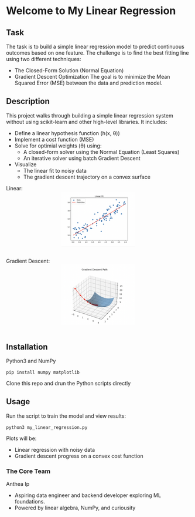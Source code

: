 # Welcome to My Linear Regression

## Task
The task is to build a simple linear regression model to predict continuous outcomes based on one feature. The challenge is to find the best fitting line using two different techniques:
- The Closed-Form Solution (Normal Equation)
- Gradient Descent Optimization
The goal is to minimize the Mean Squared Error (MSE) between the data and prediction model.


## Description
This project walks through building a simple linear regression system without using scikit-learn and other high-level libraries. It includes:

- Define a linear hypothesis function (h(x, θ))
- Implement a cost function (MSE)
- Solve for optimial weights (θ) using:
  - A closed-form solver using the Normal Equation (Least Squares)
  - An iterative solver using batch Gradient Descent
- Visualize 
  - The linear fit to noisy data
  - The gradient descent trajectory on a convex surface


Linear:
<img 
src="./ScreenCaps/Linear.png"
alt="Linear Fit" 
title="Linear Fit"
style="display: block; margin: 0 auto; max-width: 200px">
</br>

Gradient Descent:
<img 
src="./ScreenCaps/Gradient.png"
alt="Gradient Descent Path" 
title="Gradient Descent Path"
style="display: block; margin: 0 auto; max-width: 200px">
</br>


## Installation
Python3 and NumPy
```
pip install numpy matplotlib
```
Clone this repo and drun the Python scripts directly


## Usage
Run the script to train the model and view results:
```
python3 my_linear_regression.py
```
Plots will be:
- Linear regression with noisy data
- Gradient descent progress on a convex cost function


### The Core Team
Anthea Ip
- Aspiring data engineer and backend developer exploring ML foundations. 
- Powered by linear algebra, NumPy, and curiousity